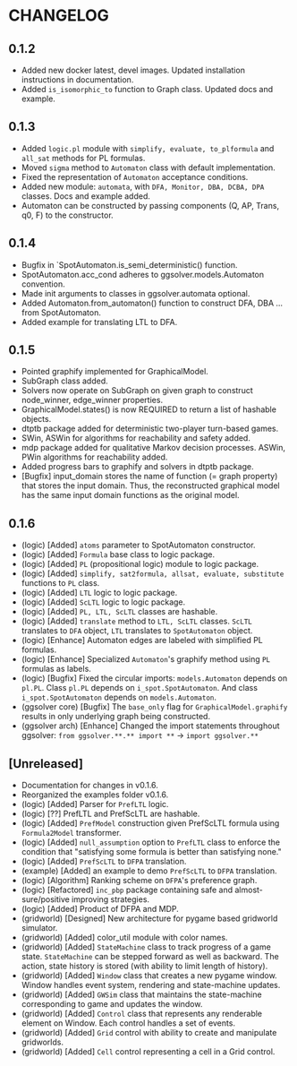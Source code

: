 CHANGELOG 
========= 

## 0.1.2 

* Added new docker latest, devel images. Updated installation instructions in documentation.
* Added `is_isomorphic_to` function to Graph class. Updated docs and example.


## 0.1.3 

* Added `logic.pl` module with `simplify, evaluate, to_plformula` and `all_sat` methods for PL formulas.
* Moved `sigma` method to `Automaton` class with default implementation.
* Fixed the representation of `Automaton` acceptance conditions.
* Added new module: `automata`, with `DFA, Monitor, DBA, DCBA, DPA` classes. Docs and example added.
* Automaton can be constructed by passing components (Q, AP, Trans, q0, F) to the constructor.


## 0.1.4 

* Bugfix in `SpotAutomaton.is_semi_deterministic() function. 
* SpotAutomaton.acc_cond adheres to ggsolver.models.Automaton convention.
* Made init arguments to classes in ggsolver.automata optional.
* Added Automaton.from_automaton() function to construct DFA, DBA ... from SpotAutomaton.
* Added example for translating LTL to DFA.


## 0.1.5 

* Pointed graphify implemented for GraphicalModel. 
* SubGraph class added. 
* Solvers now operate on SubGraph on given graph to construct node_winner, edge_winner properties.
* GraphicalModel.states() is now REQUIRED to return a list of hashable objects.
* dtptb package added for deterministic two-player turn-based games.
* SWin, ASWin for algorithms for reachability and safety added.
* mdp package added for qualitative Markov decision processes. ASWin, PWin algorithms for reachability added.
* Added progress bars to graphify and solvers in dtptb package.
* [Bugfix] input_domain stores the name of function (= graph property) that stores the input domain. 
  Thus, the reconstructed graphical model has the same input domain functions as the original model.


## 0.1.6 

* (logic) [Added] `atoms` parameter to SpotAutomaton constructor. 
* (logic) [Added] `Formula` base class to logic package. 
* (logic) [Added] `PL` (propositional logic) module to logic package.
* (logic) [Added] `simplify, sat2formula, allsat, evaluate, substitute` functions to `PL` class. 
* (logic) [Added] `LTL` logic to logic package.  
* (logic) [Added] `ScLTL` logic to logic package.
* (logic) [Added] `PL, LTL, ScLTL` classes are hashable. 
* (logic) [Added] `translate` method to `LTL, ScLTL` classes. `ScLTL` translates to `DFA` object, 
  `LTL` translates to `SpotAutomaton` object. 
* (logic) [Enhance] Automaton edges are labeled with simplified PL formulas. 
* (logic) [Enhance] Specialized `Automaton`'s graphify method using `PL` formulas as labels. 
* (logic) [Bugfix] Fixed the circular imports:  `models.Automaton` depends on `pl.PL`. Class `pl.PL` depends on `i_spot.SpotAutomaton`. 
  And class `i_spot.SpotAutomaton` depends on `models.Automaton`.
* (ggsolver core) [Bugfix] The `base_only` flag for `GraphicalModel.graphify` results in only underlying graph being constructed.  
* (ggsolver arch) [Enhance] Changed the import statements throughout ggsolver: `from ggsolver.**.** import **` -> `import ggsolver.**`


## [Unreleased]

* Documentation for changes in v0.1.6.  
* Reorganized the examples folder v0.1.6. 
* (logic) [Added] Parser for `PrefLTL` logic.
* (logic) [??] PrefLTL and PrefScLTL are hashable. 
* (logic) [Added] `PrefModel` construction given PrefScLTL formula using `Formula2Model` transformer. 
* (logic) [Added] `null_assumption` option to `PrefLTL` class to enforce the condition that
  "satisfying some formula is better than satisfying none."
* (logic) [Added] `PrefScLTL` to `DFPA` translation. 
* (example) [Added] an example to demo `PrefScLTL` to `DFPA` translation.
* (logic) [Algorithm] Ranking scheme on `DFPA`'s preference graph. 
* (logic) [Refactored] `inc_pbp` package containing safe and almost-sure/positive improving strategies. 
* (logic) [Added] Product of DFPA and MDP.
* (gridworld) [Designed] New architecture for pygame based gridworld simulator. 
* (gridworld) [Added] color_util module with color names. 
* (gridworld) [Added] `StateMachine` class to track progress of a game state. `StateMachine` can be 
  stepped forward as well as backward. The action, state history is stored (with ability to limit length of history).
* (gridworld) [Added] `Window` class that creates a new pygame window. Window handles event system, 
  rendering and state-machine updates.  
* (gridworld) [Added] `GWSim` class that maintains the state-machine corresponding to game and updates the window.
* (gridworld) [Added] `Control` class that represents any renderable element on Window. Each control handles a 
  set of events. 
* (gridworld) [Added] `Grid` control with ability to create and manipulate gridworlds.  
* (gridworld) [Added] `Cell` control representing a cell in a Grid control.  

